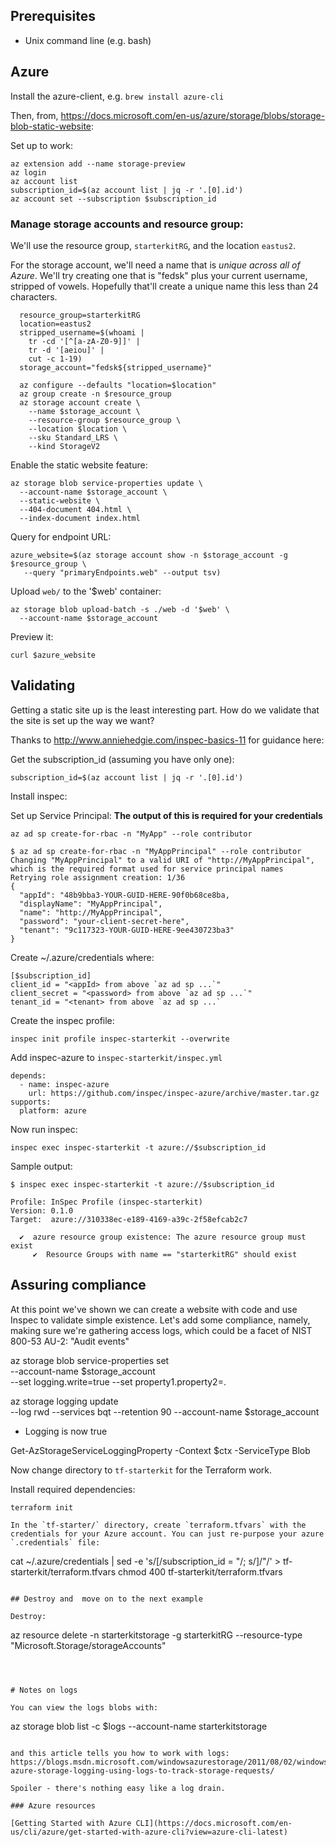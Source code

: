 ## Prerequisites

- Unix command line (e.g. bash)


## Azure

Install the azure-client, e.g. `brew install azure-cli`

Then, from, https://docs.microsoft.com/en-us/azure/storage/blobs/storage-blob-static-website:

Set up to work:
```
az extension add --name storage-preview
az login
az account list
subscription_id=$(az account list | jq -r '.[0].id')
az account set --subscription $subscription_id
```

### Manage storage accounts and resource group: 

We'll use the resource group, `starterkitRG`, and the location `eastus2`. 

For the storage account, we'll need a name that is _unique across all of Azure_. We'll try creating one that is "fedsk" plus your current username, stripped of vowels. Hopefully that'll create a unique name this less than 24 characters.


```
  resource_group=starterkitRG
  location=eastus2
  stripped_username=$(whoami |
    tr -cd '[^[a-zA-Z0-9]]' |
    tr -d '[aeiou]' |
    cut -c 1-19)
  storage_account="fedsk${stripped_username}"

  az configure --defaults "location=$location"
  az group create -n $resource_group
  az storage account create \
    --name $storage_account \
    --resource-group $resource_group \
    --location $location \
    --sku Standard_LRS \
    --kind StorageV2
```

Enable the static website feature:

```
az storage blob service-properties update \
  --account-name $storage_account \
  --static-website \
  --404-document 404.html \
  --index-document index.html
```

Query for endpoint URL:

```
azure_website=$(az storage account show -n $storage_account -g $resource_group \
   --query "primaryEndpoints.web" --output tsv)
```

Upload `web/` to the '$web' container:

```
az storage blob upload-batch -s ./web -d '$web' \
  --account-name $storage_account
```

Preview it:

```
curl $azure_website
```

## Validating

Getting a static site up is the least interesting part. How do we validate that the site is set up the way we want?

Thanks to http://www.anniehedgie.com/inspec-basics-11 for guidance here:

Get the subscription_id (assuming you have only one):

```
subscription_id=$(az account list | jq -r '.[0].id')
```

Install inspec:

Set up Service Principal: **The output of this is required for your credentials**
```
az ad sp create-for-rbac -n "MyApp" --role contributor
```

```
$ az ad sp create-for-rbac -n "MyAppPrincipal" --role contributor
Changing "MyAppPrincipal" to a valid URI of "http://MyAppPrincipal", which is the required format used for service principal names
Retrying role assignment creation: 1/36
{
  "appId": "48b9bba3-YOUR-GUID-HERE-90f0b68ce8ba,
  "displayName": "MyAppPrincipal",
  "name": "http://MyAppPrincipal",
  "password": "your-client-secret-here",
  "tenant": "9c117323-YOUR-GUID-HERE-9ee430723ba3"
}
```

Create ~/.azure/credentials where:

```
[$subscription_id]
client_id = "<appId> from above `az ad sp ...`"
client_secret = "<password> from above `az ad sp ...`"
tenant_id = "<tenant> from above `az ad sp ...`
```

Create the inspec profile:

```
inspec init profile inspec-starterkit --overwrite
```

Add inspec-azure to `inspec-starterkit/inspec.yml`

```
depends:
  - name: inspec-azure
    url: https://github.com/inspec/inspec-azure/archive/master.tar.gz
supports:
  platform: azure
```

Now run inspec:

```
inspec exec inspec-starterkit -t azure://$subscription_id
```

Sample output:

```
$ inspec exec inspec-starterkit -t azure://$subscription_id

Profile: InSpec Profile (inspec-starterkit)
Version: 0.1.0
Target:  azure://310338ec-e189-4169-a39c-2f58efcab2c7

  ✔  azure resource group existence: The azure resource group must exist
     ✔  Resource Groups with name == "starterkitRG" should exist
```

## Assuring compliance

At this point we've shown we can create a website with code and use Inspec to validate simple existence. Let's add some compliance, namely, making sure we're gathering access logs, which could be a facet of NIST 800-53 AU-2: "Audit events"


az storage blob service-properties set \
  --account-name $storage_account \
  --set logging.write=true
  --set property1.property2=<value>.


 az storage logging update \
   --log rwd --services bqt --retention 90 --account-name $storage_account

* Logging is now true

 Get-AzStorageServiceLoggingProperty -Context $ctx -ServiceType Blob
 

Now change directory to `tf-starterkit` for the Terraform work.

Install required dependencies:

```
terraform init

In the `tf-starter/` directory, create `terraform.tfvars` with the credentials for your Azure account. You can just re-purpose your azure `.credentials` file:

```
  cat ~/.azure/credentials | 
    sed -e 's/\[/subscription_id = \"/; s/\]/\"/' > tf-starterkit/terraform.tfvars
  chmod 400 tf-starterkit/terraform.tfvars
```

## Destroy and  move on to the next example

Destroy:

```
az resource delete -n starterkitstorage -g starterkitRG --resource-type "Microsoft.Storage/storageAccounts"
```



# Notes on logs

You can view the logs blobs with:

```
az storage blob list -c \$logs --account-name starterkitstorage
```

and this article tells you how to work with logs: https://blogs.msdn.microsoft.com/windowsazurestorage/2011/08/02/windows-azure-storage-logging-using-logs-to-track-storage-requests/

Spoiler - there's nothing easy like a log drain.

### Azure resources

[Getting Started with Azure CLI](https://docs.microsoft.com/en-us/cli/azure/get-started-with-azure-cli?view=azure-cli-latest)

